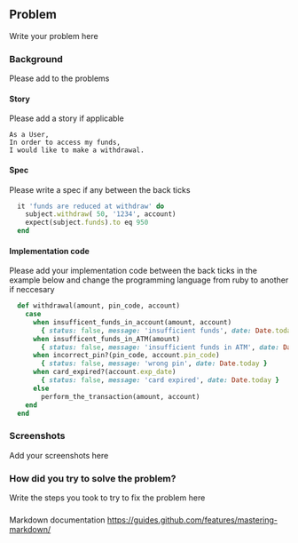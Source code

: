 
## Problem
Write your problem here

### Background
Please add to the problems

#### Story
Please add a story if applicable

```
As a User,
In order to access my funds,
I would like to make a withdrawal.
```

#### Spec
Please write a spec if any between the back ticks

```ruby
  it 'funds are reduced at withdraw' do
    subject.withdraw( 50, '1234', account)
    expect(subject.funds).to eq 950
  end
```
#### Implementation code
Please add your implementation code between the back ticks in the example below 
and change the programming language from ruby to another if neccesary

```ruby
  def withdrawal(amount, pin_code, account)
    case
      when insufficent_funds_in_account(amount, account)
        { status: false, message: 'insufficient funds', date: Date.today }
      when insufficent_funds_in_ATM(amount)
        { status: false, message: 'insufficient funds in ATM', date: Date.today }
      when incorrect_pin?(pin_code, account.pin_code)
        { status: false, message: 'wrong pin', date: Date.today }
      when card_expired?(account.exp_date)
        { status: false, message: 'card expired', date: Date.today }
      else
        perform_the_transaction(amount, account)
    end
  end
```

### Screenshots
Add your screenshots here

### How did you try to solve the problem?
Write the steps you took to try to fix the problem here


###
Markdown documentation
https://guides.github.com/features/mastering-markdown/
